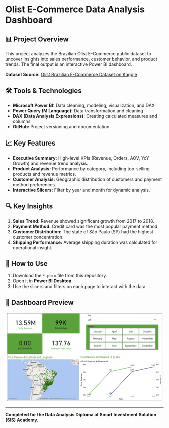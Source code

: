 # Olist E-Commerce Data Analysis Dashboard

## 📊 Project Overview
This project analyzes the Brazilian Olist E-Commerce public dataset to uncover insights into sales performance, customer behavior, and product trends. The final output is an interactive Power BI dashboard.

**Dataset Source:** [Olist Brazilian E-Commerce Dataset on Kaggle](https://www.kaggle.com/datasets/olistbr/brazilian-ecommerce)

## 🛠️ Tools & Technologies
- **Microsoft Power BI:** Data cleaning, modeling, visualization, and DAX
- **Power Query (M Language):** Data transformation and cleaning
- **DAX (Data Analysis Expressions):** Creating calculated measures and columns
- **GitHub:** Project versioning and documentation

## 📈 Key Features
- **Executive Summary:** High-level KPIs (Revenue, Orders, AOV, YoY Growth) and revenue trend analysis.
- **Product Analysis:** Performance by category, including top-selling products and revenue metrics.
- **Customer Analysis:** Geographic distribution of customers and payment method preferences.
- **Interactive Slicers:** Filter by year and month for dynamic analysis.

## 🔍 Key Insights
1.  **Sales Trend:** Revenue showed significant growth from 2017 to 2018.
2.  **Payment Method:** Credit card was the most popular payment method.
3.  **Customer Distribution:** The state of São Paulo (SP) had the highest customer concentration.
4.  **Shipping Performance:** Average shipping duration was calculated for operational insight.

## 📁 How to Use
1.  Download the `*.pbix` file from this repository.
2.  Open it in **Power BI Desktop**.
3.  Use the slicers and filters on each page to interact with the data.

## 📸 Dashboard Preview
![Dashboard Screenshot](dashboard.png)

---
**Completed for the Data Analysis Diploma at Smart Investment Solution (SIS) Academy.**

